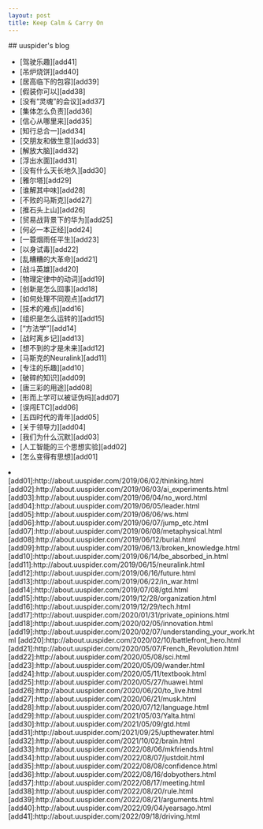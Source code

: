 ```yaml
---
layout: post
title: Keep Calm & Carry On
---
```

<link rel="stylesheet" href="/css/episode_index.css" />
## uuspider's blog

- [驾驶乐趣][add41]
- [吊炉烧饼][add40]
- [居高临下的包容][add39]
- [假装你可以][add38]
- [没有“灵魂”的会议][add37]
- [集体怎么负责][add36]
- [信心从哪里来][add35]
- [知行总合一][add34]
- [交朋友和做生意][add33]
- [解放大脑][add32]
- [浮出水面][add31]
- [没有什么天长地久][add30]
- [雅尔塔][add29]
- [谁解其中味][add28]
- [不败的马斯克][add27]
- [推石头上山][add26]
- [贸易战背景下的华为][add25]
- [何必一本正经][add24]
- [一蓑烟雨任平生][add23]
- [以身试毒][add22]
- [乱糟糟的大革命][add21]
- [战斗英雄][add20]
- [物理定律中的动词][add19]
- [创新是怎么回事][add18]
- [如何处理不同观点][add17]
- [技术的难点][add16]
- [组织是怎么运转的][add15]
- [“方法学”][add14]
- [战时离乡记][add13]
- [想不到的才是未来][add12]
- [马斯克的Neuralink][add11]
- [专注的乐趣][add10]
- [破碎的知识][add09]
- [唐三彩的用途][add08]
- [形而上学可以被证伪吗][add07]
- [误闯ETC][add06]
- [五四时代的青年][add05]
- [关于领导力][add04]
- [我们为什么沉默][add03]
- [人工智能的三个思想实验][add02]
- [怎么变得有思想][add01]
<li></li>
[add01]:http://about.uuspider.com/2019/06/02/thinking.html
[add02]:http://about.uuspider.com/2019/06/03/ai_experiments.html
[add03]:http://about.uuspider.com/2019/06/04/no_word.html
[add04]:http://about.uuspider.com/2019/06/05/leader.html
[add05]:http://about.uuspider.com/2019/06/06/ws.html
[add06]:http://about.uuspider.com/2019/06/07/jump_etc.html
[add07]:http://about.uuspider.com/2019/06/08/metaphysical.html
[add08]:http://about.uuspider.com/2019/06/12/burial.html
[add09]:http://about.uuspider.com/2019/06/13/broken_knowledge.html
[add10]:http://about.uuspider.com/2019/06/14/be_absorbed_in.html
[add11]:http://about.uuspider.com/2019/06/15/neuralink.html
[add12]:http://about.uuspider.com/2019/06/16/future.html
[add13]:http://about.uuspider.com/2019/06/22/in_war.html
[add14]:http://about.uuspider.com/2019/07/08/gtd.html
[add15]:http://about.uuspider.com/2019/12/28/organization.html
[add16]:http://about.uuspider.com/2019/12/29/tech.html
[add17]:http://about.uuspider.com/2020/01/31/private_opinions.html
[add18]:http://about.uuspider.com/2020/02/05/innovation.html
[add19]:http://about.uuspider.com/2020/02/07/understanding_your_work.html
[add20]:http://about.uuspider.com/2020/02/10/battlefront_hero.html
[add21]:http://about.uuspider.com/2020/05/07/French_Revolution.html
[add22]:http://about.uuspider.com/2020/05/08/sci.html
[add23]:http://about.uuspider.com/2020/05/09/wander.html
[add24]:http://about.uuspider.com/2020/05/11/textbook.html
[add25]:http://about.uuspider.com/2020/05/27/huawei.html
[add26]:http://about.uuspider.com/2020/06/20/to_live.html
[add27]:http://about.uuspider.com/2020/06/21/musk.html
[add28]:http://about.uuspider.com/2020/07/12/language.html
[add29]:http://about.uuspider.com/2021/05/03/Yalta.html
[add30]:http://about.uuspider.com/2021/05/09/gtd.html
[add31]:http://about.uuspider.com/2021/09/25/upthewater.html
[add32]:http://about.uuspider.com/2021/10/02/brain.html
[add33]:http://about.uuspider.com/2022/08/06/mkfriends.html
[add34]:http://about.uuspider.com/2022/08/07/justdoit.html
[add35]:http://about.uuspider.com/2022/08/08/confidence.html
[add36]:http://about.uuspider.com/2022/08/16/dobyothers.html
[add37]:http://about.uuspider.com/2022/08/17/meeting.html
[add38]:http://about.uuspider.com/2022/08/20/rule.html
[add39]:http://about.uuspider.com/2022/08/21/arguments.html
[add40]:http://about.uuspider.com/2022/09/04/yearsago.html
[add41]:http://about.uuspider.com/2022/09/18/driving.html
